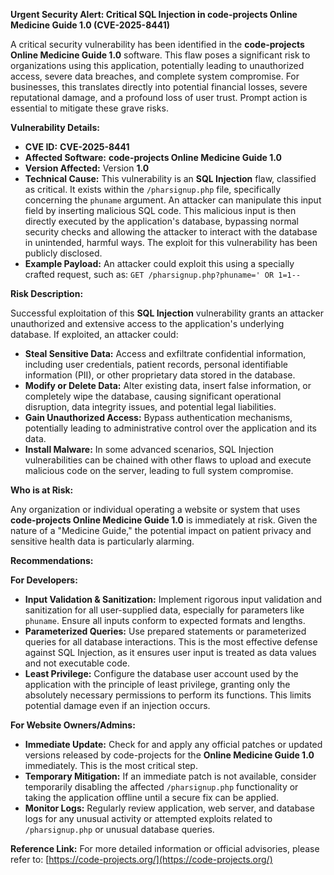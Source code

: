 **Urgent Security Alert: Critical SQL Injection in code-projects Online Medicine Guide 1.0 (CVE-2025-8441)**

A critical security vulnerability has been identified in the **code-projects Online Medicine Guide 1.0** software. This flaw poses a significant risk to organizations using this application, potentially leading to unauthorized access, severe data breaches, and complete system compromise. For businesses, this translates directly into potential financial losses, severe reputational damage, and a profound loss of user trust. Prompt action is essential to mitigate these grave risks.

**Vulnerability Details:**

*   **CVE ID:** **CVE-2025-8441**
*   **Affected Software:** **code-projects Online Medicine Guide 1.0**
*   **Version Affected:** Version **1.0**
*   **Technical Cause:** This vulnerability is an **SQL Injection** flaw, classified as critical. It exists within the `/pharsignup.php` file, specifically concerning the `phuname` argument. An attacker can manipulate this input field by inserting malicious SQL code. This malicious input is then directly executed by the application's database, bypassing normal security checks and allowing the attacker to interact with the database in unintended, harmful ways. The exploit for this vulnerability has been publicly disclosed.
*   **Example Payload:** An attacker could exploit this using a specially crafted request, such as:
    `GET /pharsignup.php?phuname=' OR 1=1--`

**Risk Description:**

Successful exploitation of this **SQL Injection** vulnerability grants an attacker unauthorized and extensive access to the application's underlying database. If exploited, an attacker could:

*   **Steal Sensitive Data:** Access and exfiltrate confidential information, including user credentials, patient records, personal identifiable information (PII), or other proprietary data stored in the database.
*   **Modify or Delete Data:** Alter existing data, insert false information, or completely wipe the database, causing significant operational disruption, data integrity issues, and potential legal liabilities.
*   **Gain Unauthorized Access:** Bypass authentication mechanisms, potentially leading to administrative control over the application and its data.
*   **Install Malware:** In some advanced scenarios, SQL Injection vulnerabilities can be chained with other flaws to upload and execute malicious code on the server, leading to full system compromise.

**Who is at Risk:**

Any organization or individual operating a website or system that uses **code-projects Online Medicine Guide 1.0** is immediately at risk. Given the nature of a "Medicine Guide," the potential impact on patient privacy and sensitive health data is particularly alarming.

**Recommendations:**

**For Developers:**

*   **Input Validation & Sanitization:** Implement rigorous input validation and sanitization for all user-supplied data, especially for parameters like `phuname`. Ensure all inputs conform to expected formats and lengths.
*   **Parameterized Queries:** Use prepared statements or parameterized queries for all database interactions. This is the most effective defense against SQL Injection, as it ensures user input is treated as data values and not executable code.
*   **Least Privilege:** Configure the database user account used by the application with the principle of least privilege, granting only the absolutely necessary permissions to perform its functions. This limits potential damage even if an injection occurs.

**For Website Owners/Admins:**

*   **Immediate Update:** Check for and apply any official patches or updated versions released by code-projects for the **Online Medicine Guide 1.0** immediately. This is the most critical step.
*   **Temporary Mitigation:** If an immediate patch is not available, consider temporarily disabling the affected `/pharsignup.php` functionality or taking the application offline until a secure fix can be applied.
*   **Monitor Logs:** Regularly review application, web server, and database logs for any unusual activity or attempted exploits related to `/pharsignup.php` or unusual database queries.

**Reference Link:**
For more detailed information or official advisories, please refer to:
[https://code-projects.org/](https://code-projects.org/)